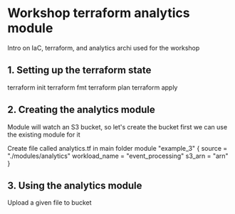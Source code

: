 # Workshop terraform analytics module
Intro on IaC, terraform, and analytics archi used for the workshop
## 1. Setting up the terraform state
terraform init
terraform fmt
terraform plan
terraform apply

## 2. Creating the analytics module
Module will watch an S3 bucket, so let's create the bucket first
we can use the existing module for it 

Create file called analytics.tf in main folder
module "example_3" {
  source         = "./modules/analytics"
  workload_name = "event_processing"
  s3_arn = "arn"
}


## 3. Using the analytics module
Upload a given file to bucket